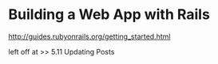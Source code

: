 Building a Web App with Rails
==============================

http://guides.rubyonrails.org/getting_started.html

left off at >> 5.11 Updating Posts
